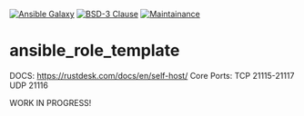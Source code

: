 [![Ansible Galaxy](https://ansible.l3d.space/svg/l3d.rustdesk.svg)](https://galaxy.ansible.com/ui/standalone/roles/l3d/rustdesk/)
[![BSD-3 Clause](https://ansible.l3d.space/svg/l3d.rustdesk_license.svg)](LICENSE)
[![Maintainance](https://ansible.l3d.space/svg/l3d.rustdesk_maintainance.svg)](https://ansible.l3d.space/#l3d.rustdesk)

 ansible_role_template
=======================

DOCS: https://rustdesk.com/docs/en/self-host/
Core Ports:
TCP 21115-21117
UDP 21116

WORK IN PROGRESS!

